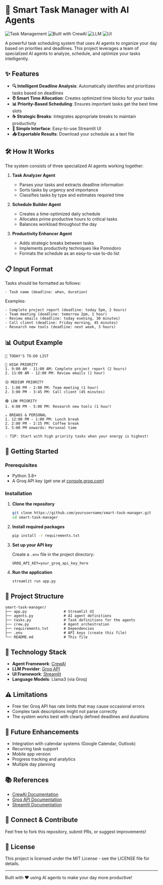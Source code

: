 # 🚀 Smart Task Manager with AI Agents

![Task Management](https://img.shields.io/badge/Task%20Management-AI%20Powered-brightgreen)
![Built with CrewAI](https://img.shields.io/badge/Built%20with-CrewAI-blue)
![LLM](https://img.shields.io/badge/LLM-Groq%20API-orange)
![UI](https://img.shields.io/badge/UI-Streamlit-red)

A powerful task scheduling system that uses AI agents to organize your day based on priorities and deadlines. This project leverages a team of specialized AI agents to analyze, schedule, and optimize your tasks intelligently.



## ✨ Features

- **🔍 Intelligent Deadline Analysis**: Automatically identifies and prioritizes tasks based on deadlines
- **⏰ Smart Time Allocation**: Creates optimized time blocks for your tasks
- **📊 Priority-Based Scheduling**: Ensures important tasks get the best time slots
- **☕ Strategic Breaks**: Integrates appropriate breaks to maintain productivity
- **📱 Simple Interface**: Easy-to-use Streamlit UI
- **📥 Exportable Results**: Download your schedule as a text file

## 🛠️ How It Works

The system consists of three specialized AI agents working together:

1. **Task Analyzer Agent**
   - Parses your tasks and extracts deadline information
   - Sorts tasks by urgency and importance
   - Classifies tasks by type and estimates required time

2. **Schedule Builder Agent**
   - Creates a time-optimized daily schedule
   - Allocates prime productive hours to critical tasks
   - Balances workload throughout the day

3. **Productivity Enhancer Agent**
   - Adds strategic breaks between tasks
   - Implements productivity techniques like Pomodoro
   - Formats the schedule as an easy-to-use to-do list

## 📋 Input Format

Tasks should be formatted as follows:
```
- Task name (deadline: when, duration)
```

Examples:
```
- Complete project report (deadline: today 5pm, 2 hours)
- Team meeting (deadline: tomorrow 2pm, 1 hour)
- Review emails (deadline: today evening, 30 minutes)
- Call client (deadline: Friday morning, 45 minutes)
- Research new tools (deadline: next week, 3 hours)
```

## 📊 Output Example

```
📅 TODAY'S TO-DO LIST

🔴 HIGH PRIORITY
1. 9:00 AM - 11:00 AM: Complete project report (2 hours)
2. 11:00 AM - 12:00 PM: Review emails (1 hour)

🟡 MEDIUM PRIORITY
1. 1:00 PM - 2:00 PM: Team meeting (1 hour)
2. 3:00 PM - 3:45 PM: Call client (45 minutes)

🟢 LOW PRIORITY
1. 4:00 PM - 5:00 PM: Research new tools (1 hour)

☕ BREAKS & PERSONAL
1. 12:00 PM - 1:00 PM: Lunch break
2. 2:00 PM - 2:15 PM: Coffee break
3. 5:00 PM onwards: Personal time

💡 TIP: Start with high priority tasks when your energy is highest!
```

## 🚀 Getting Started

### Prerequisites

- Python 3.8+
- A Groq API key (get one at [console.groq.com](https://console.groq.com))

### Installation

1. **Clone the repository**
   ```bash
   git clone https://github.com/yourusername/smart-task-manager.git
   cd smart-task-manager
   ```

2. **Install required packages**
   ```bash
   pip install -r requirements.txt
   ```

3. **Set up your API key**
   
   Create a `.env` file in the project directory:
   ```
   GROQ_API_KEY=your_groq_api_key_here
   ```

4. **Run the application**
   ```bash
   streamlit run app.py
   ```

## 📁 Project Structure

```
smart-task-manager/
├── app.py                 # Streamlit UI
├── agents.py              # AI agent definitions
├── tasks.py               # Task definitions for the agents
├── crew.py                # Agent orchestration
├── requirements.txt       # Dependencies
├── .env                   # API keys (create this file)
└── README.md              # This file
```

## 🔧 Technology Stack

- **Agent Framework**: [CrewAI](https://github.com/joaomdmoura/crewAI)
- **LLM Provider**: [Groq API](https://console.groq.com)
- **UI Framework**: [Streamlit](https://streamlit.io)
- **Language Models**: Llama3 (via Groq)

## ⚠️ Limitations

- Free tier Groq API has rate limits that may cause occasional errors
- Complex task descriptions might not parse correctly
- The system works best with clearly defined deadlines and durations

## 🔮 Future Enhancements

- Integration with calendar systems (Google Calendar, Outlook)
- Recurring task support
- Mobile app version
- Progress tracking and analytics
- Multiple day planning

## 📚 References

- [CrewAI Documentation](https://crewai.io)
- [Groq API Documentation](https://console.groq.com/docs)
- [Streamlit Documentation](https://docs.streamlit.io)

## 🔗 Connect & Contribute

Feel free to fork this repository, submit PRs, or suggest improvements!

## 📄 License

This project is licensed under the MIT License - see the LICENSE file for details.

---

Built with ❤️ using AI agents to make your day more productive!
